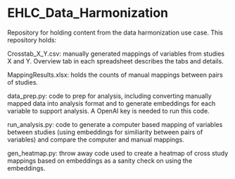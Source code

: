 # EHLC_Data_Harmonization
Repository for holding content from the data harmonization use case.  This repository holds:

Crosstab_X_Y.csv:  manually generated mappings of variables from studies X and Y.  Overview tab in each
spreadsheet describes the tabs and details.

MappingResults.xlsx: holds the counts of manual mappings between pairs of studies.

data_prep.py: code to prep for analysis, including converting manually mapped data into analysis format
and to generate embeddings for each variable to support analysis.  A OpenAI key is needed to run this code.

run_analysis.py: code to generate a computer based mapping of variables between studies (using embeddings
for similiarity between pairs of variables) and compare the computer and manual mappings.

gen_heatmap.py: throw away code used to create a heatmap of cross study mappings based on embeddings as
a sanity check on using the embeddings.




